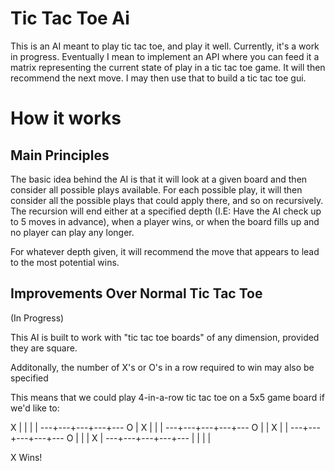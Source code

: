 # Tic Tac Toe Ai

This is an AI meant to play tic tac toe, and play it well. Currently, it's a work in progress. Eventually I mean to implement an API where you can feed it a matrix representing the current state of play in a tic tac toe game. It will then recommend the next move. I may then use that to build a tic tac toe gui.

# How it works

Main Principles
-----

The basic idea behind the AI is that it will look at a given board and then consider all possible plays available. For each possible play, it will then consider all the possible plays that could apply there, and so on recursively. The recursion will end either at a specified depth (I.E: Have the AI check up to 5 moves in advance), when a player wins, or when the board fills up and no player can play any longer.

For whatever depth given, it will recommend the move that appears to lead to the most potential wins.

Improvements Over Normal Tic Tac Toe
-----

(In Progress)

This AI is built to work with "tic tac toe boards" of any dimension, provided they are square.

Additonally, the number of X's or O's in a row required to win may also be specified

This means that we could play 4-in-a-row tic tac toe on a 5x5 game board if we'd like to:

 X |   |   |   |
---+---+---+---+---
 O | X |   |   |
---+---+---+---+---
 O |   | X |   |
---+---+---+---+---
 O |   |   | X |
---+---+---+---+---
   |   |   |   |

   X Wins!

